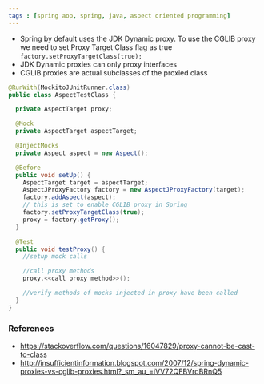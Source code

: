 ```yaml
---
tags : [spring aop, spring, java, aspect oriented programming]
---
```

- Spring by default uses the JDK Dynamic proxy. To use the CGLIB proxy we need to set Proxy Target Class flag as true `factory.setProxyTargetClass(true); `
- JDK Dynamic proxies can only proxy interfaces
- CGLIB proxies are actual subclasses of the proxied class

``` java
@RunWith(MockitoJUnitRunner.class)
public class AspectTestClass {

  private AspectTarget proxy;

  @Mock
  private AspectTarget aspectTarget;

  @InjectMocks
  private Aspect aspect = new Aspect();

  @Before
  public void setUp() {
    AspectTarget target = aspectTarget;
    AspectJProxyFactory factory = new AspectJProxyFactory(target);
    factory.addAspect(aspect);
    // this is set to enable CGLIB proxy in Spring
    factory.setProxyTargetClass(true);
    proxy = factory.getProxy();		
  }

  @Test
  public void testProxy() {
    //setup mock calls

    //call proxy methods		
    proxy.<<call proxy method>>();

    //verify methods of mocks injected in proxy have been called
  }
}
```
### References
- https://stackoverflow.com/questions/16047829/proxy-cannot-be-cast-to-class
- http://insufficientinformation.blogspot.com/2007/12/spring-dynamic-proxies-vs-cglib-proxies.html?_sm_au_=iVV72QFBVrdBRnQ5
